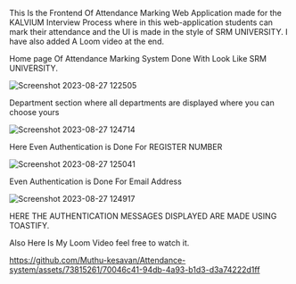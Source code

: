 This Is the Frontend Of Attendance Marking Web Application made for the KALVIUM Interview Process where in this web-application students can mark their attendance and the UI is made in the style of SRM UNIVERSITY.
I have also added A Loom video at the end.

Home page Of Attendance Marking System Done With Look Like SRM UNIVERSITY.

![Screenshot 2023-08-27 122505](https://github.com/Muthu-kesavan/Attendance-system/assets/73815261/96b4706d-d37f-4858-aed7-a0592996ae75)

Department section where all departments are displayed where you can choose yours

![Screenshot 2023-08-27 124714](https://github.com/Muthu-kesavan/Attendance-system/assets/73815261/83ef4cfd-824a-40cb-9819-b74127c69e32)

Here Even Authentication is Done For REGISTER NUMBER

![Screenshot 2023-08-27 125041](https://github.com/Muthu-kesavan/Attendance-system/assets/73815261/aaa68539-41ba-4f1a-9936-e7ace427e7a1)

 Even Authentication is Done For Email Address
 
![Screenshot 2023-08-27 124917](https://github.com/Muthu-kesavan/Attendance-system/assets/73815261/5126d467-42e7-4680-958e-0517ea4bff9c)

 HERE THE AUTHENTICATION MESSAGES DISPLAYED ARE MADE USING TOASTIFY.

 Also Here Is My Loom Video 
 feel free to watch it.

 https://github.com/Muthu-kesavan/Attendance-system/assets/73815261/70046c41-94db-4a93-b1d3-d3a74222d1ff

